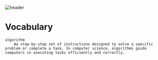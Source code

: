 ![header](assets/header.png)

# Vocabulary

```{glossary}
algorithm  
    Aa step-by-step set of instructions designed to solve a specific problem or complete a task. In computer science, algorithms guide computers in executing tasks efficiently and correctly.

```